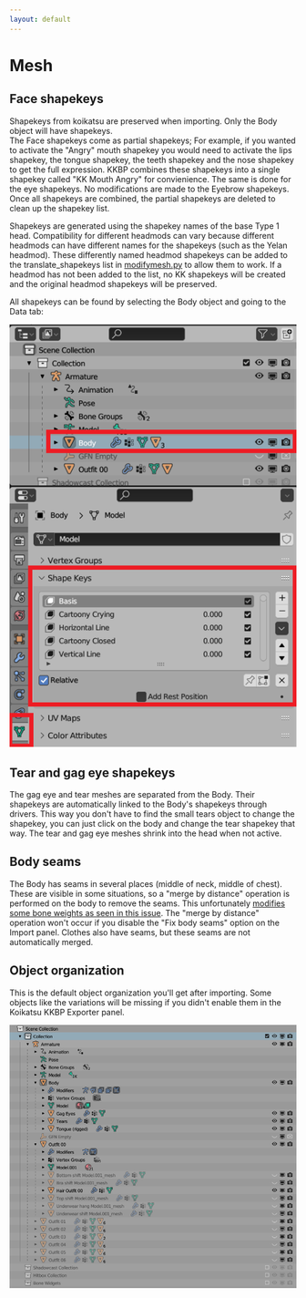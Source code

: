 ```yaml
---
layout: default
---
```


# Mesh

## Face shapekeys
Shapekeys from koikatsu are preserved when importing. Only the Body object will have shapekeys.  
The Face shapekeys come as partial shapekeys; For example, if you wanted to activate the "Angry" mouth shapekey you would need to activate the lips shapekey, the tongue shapekey, the teeth shapekey and the nose shapekey to get the full expression. KKBP combines these shapekeys into a single shapekey called "KK Mouth Angry" for convienience. The same is done for the eye shapekeys. No modifications are made to the Eyebrow shapekeys. Once all shapekeys are combined, the partial shapekeys are deleted to clean up the shapekey list.  

Shapekeys are generated using the shapekey names of the base Type 1 head. Compatibility for different headmods can vary because different headmods can have different names for the shapekeys (such as the Yelan headmod). These differently named headmod shapekeys can be added to the translate_shapekeys list in [modifymesh.py](https://github.com/FlailingFog/KK-Blender-Porter-Pack/blob/master/importing/modifymesh.py) to allow them to work. If a headmod has not been added to the list, no KK shapekeys will be created and the original headmod shapekeys will be preserved.

All shapekeys can be found by selecting the Body object and going to the Data tab:  

![image](https://raw.githubusercontent.com/FlailingFog/flailingfog.github.io/master/assets/images/mesh1.png)

## Tear and gag eye shapekeys
The gag eye and tear meshes are separated from the Body. Their shapekeys are automatically linked to the Body's shapekeys through drivers. This way you don't have to find the small tears object to change the shapekey, you can just click on the body and change the tear shapekey that way. The tear and gag eye meshes shrink into the head when not active.

## Body seams
The Body has seams in several places (middle of neck, middle of chest). These are visible in some situations, so a "merge by distance" operation is performed on the body to remove the seams. This unfortunately [modifies some bone weights as seen in this issue](https://github.com/FlailingFog/KK-Blender-Porter-Pack/issues/69). The "merge by distance" operation won't occur if you disable the "Fix body seams" option on the Import panel.
Clothes also have seams, but these seams are not automatically merged.

## Object organization
This is the default object organization you'll get after importing. Some objects like the variations will be missing if you didn't enable them in the Koikatsu KKBP Exporter panel.

![image](https://raw.githubusercontent.com/FlailingFog/flailingfog.github.io/master/assets/images/mesh2.png)